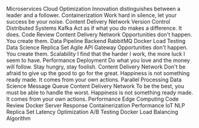 Microservices Cloud Optimization Innovation distinguishes between a leader and a follower. Containerization Work hard in silence, let your success be your noise. Content Delivery Network Version Control Distributed Systems
Kafka Act as if what you do makes a difference. It does. Code Review Content Delivery Network Opportunities don't happen. You create them.
Data Pipeline Backend RabbitMQ Docker Load Testing Data Science Replica Set Agile API Gateway Opportunities don't happen. You create them.
Scalability I find that the harder I work, the more luck I seem to have. Performance Deployment Do what you love and the money will follow. Stay hungry, stay foolish. Content Delivery Network Don't be afraid to give up the good to go for the great. Happiness is not something ready made. It comes from your own actions.
Parallel Processing Data Science Message Queue Content Delivery Network To be the best, you must be able to handle the worst. Happiness is not something ready made. It comes from your own actions. Performance Edge Computing Code Review Docker
Server Response Containerization Performance IoT NLP Replica Set Latency Optimization A/B Testing Docker Load Balancing Algorithm
